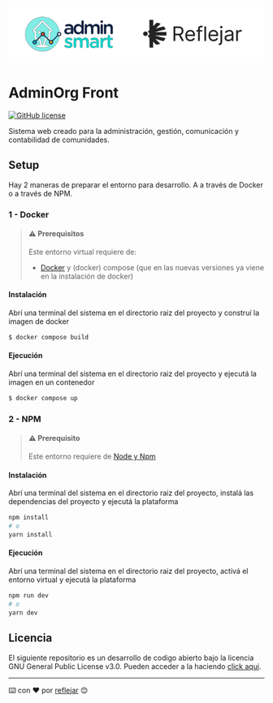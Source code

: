 ![Header](docs/logo-as.png)

# AdminOrg Front

[![GitHub license](https://img.shields.io/github/license/reflejar/adminorg-front)](https://github.com/reflejar/adminorg-front/blob/main/LICENSE)

Sistema web creado para la administración, gestión, comunicación y contabilidad de comunidades.

## Setup

Hay 2 maneras de preparar el entorno para desarrollo. A a través de Docker o a través de NPM.

### 1 - Docker

> #### ⚠️ Prerequisitos
> 
> Este entorno virtual requiere de:
> - [Docker](https://docs.docker.com/engine/install/_) y (docker) compose (que en las nuevas versiones ya viene en la instalación de docker)

#### Instalación

Abrí una terminal del sistema en el directorio raiz del proyecto y construí la imagen de docker

```bash
$ docker compose build
```

#### Ejecución

Abrí una terminal del sistema en el directorio raiz del proyecto y ejecutá la imagen en un contenedor

```bash
$ docker compose up
```


### 2 - NPM

> #### ⚠️ Prerequisito
> 
> Este entorno requiere de [Node y Npm](https://docs.npmjs.com/downloading-and-installing-node-js-and-npm) 
> 


#### Instalación

Abrí una terminal del sistema en el directorio raiz del proyecto, instalá las dependencias del proyecto y ejecutá la plataforma

```bash
npm install
# o
yarn install
```

#### Ejecución

Abrí una terminal del sistema en el directorio raiz del proyecto, activá el entorno virtual y ejecutá la plataforma


```bash
npm run dev
# o
yarn dev
```

## Licencia

El siguiente repositorio es un desarrollo de codigo abierto bajo la licencia GNU General Public License v3.0. Pueden acceder a la haciendo [click aqui](./LICENSE).


---
⌨️ con ❤️ por [reflejar](https://github.com/reflejar/) 😊
